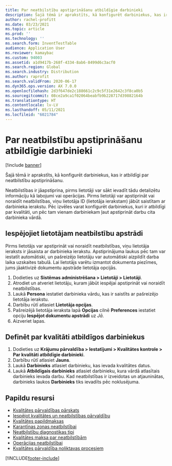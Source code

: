 ```yaml
---
title: Par neatbilstību apstiprināšanu atbildīgie darbinieki
description: Šajā tēmā ir aprakstīts, kā konfigurēt darbiniekus, kas ir atbildīgi par neatbilstību apstiprināšanu.
author: rachel-profitt
ms.date: 03/23/2021
ms.topic: article
ms.prod: ''
ms.technology: ''
ms.search.form: InventTestTable
audience: Application User
ms.reviewer: kamaybac
ms.custom: 94003
ms.assetid: a1d9417b-268f-4334-8ab6-8499d6c3acf0
ms.search.region: Global
ms.search.industry: Distribution
ms.author: raprofit
ms.search.validFrom: 2020-06-17
ms.dyn365.ops.version: AX 7.0.0
ms.openlocfilehash: 2d3f647de2c188661c2c9c5f31e2642c3f8ca0b5
ms.sourcegitcommit: 08ce2a9ca1f02064beabfb9b228717d39882164b
ms.translationtype: HT
ms.contentlocale: lv-LV
ms.lasthandoff: 05/11/2021
ms.locfileid: "6021784"
---
```

# <a name="workers-responsible-for-approving-nonconformances"></a>Par neatbilstību apstiprināšanu atbildīgie darbinieki

[!include [banner](../includes/banner.md)]

Šajā tēmā ir aprakstīts, kā konfigurēt darbiniekus, kas ir atbildīgi par neatbilstību apstiprināšanu.

Neatbilstības ir jāapstiprina, pirms lietotāji var sākt ievadīt tādu detalizētu informāciju kā labojumi vai operācijas. Pirms lietotāji var apstiprināt vai noraidīt neatbilstības, viņu lietotāja ID (lietotāja ierakstam) jābūt saistītam ar darbinieka ierakstu. Pēc izvēles varat konfigurēt darbiniekus, kuri ir atbildīgi par kvalitāti, un pēc tam vienam darbiniekam ļaut apstiprināt darbu cita darbinieka vārdā.

## <a name="enable-a-user-for-nonconformance-processing"></a>Iespējojiet lietotājam neatbilstību apstrādi

Pirms lietotājs var apstiprināt vai noraidīt neatbilstības, viņu lietotāja ieraksts ir jāsaista ar darbinieka ierakstu. Apstiprinājuma laukus pēc tam var iestatīt automātiski, un pašreizējo lietotāju var automātiski aizpildīt darba laika uzskaites tabulā. Lai lietotājs varētu izmantot dokumenta piezīmes, jums jāaktivizē dokumentu apstrāde lietotāja opcijās.

1. Dodieties uz **Sistēmas administrēšana \> Lietotāji \> Lietotāji**.
1. Atrodiet un atveriet lietotāju, kuram jābūt iespējai apstiprināt vai noraidīt neatbilstības.
1. Laukā **Persona** iestatiet darbinieka vārdu, kas ir saistīts ar pašreizējo lietotāja ierakstu.
1. Darbību rūtī atlasiet **Lietotāja opcijas**.
1. Pašreizējā lietotāja ieraksta lapā **Opcijas** cilnē **Preferences** iestatiet opciju **Iespējot dokumentu apstrādi** uz *Jā*.
1. Aizveriet lapas.

## <a name="define-workers-that-are-responsible-for-quality"></a>Definēt par kvalitāti atbildīgos darbiniekus

1. Dodieties uz **Krājumu pārvaldība \> Iestatījumi \> Kvalitātes kontrole \> Par kvalitāti atbildīgie darbinieki**.
2. Darbību rūtī atlasiet **Jauns**.
3. Laukā **Darbinieks** atlasiet darbinieku, kas ievada kvalitātes datus.
4. Laukā **Atbildīgais darbinieks** atlasiet darbinieku, kura vārdā atlasītais darbinieks ievada darbu. Kad neatbilstības ir izveidotas un atjauninātas, darbinieks laukos **Darbinieks** tiks ievadīts pēc noklusējuma.

## <a name="additional-resources"></a>Papildu resursi

- [Kvalitātes pārvaldības pārskats](quality-management-processes.md)
- [Iespējot kvalitātes un neatbilstības pārvaldību](enable-quality-management.md)
- [Kvalitātes papildmaksas](quality-charges.md)
- [Karantīnas zonas neatbilstībai](quality-quarantine-zones.md)
- [Neatbilstību diagnostikas tipi](quality-diagnostic-types.md)
- [Kvalitātes maksa par neatbilstībām](quality-charges.md)
- [Operācijas neatbilstībai](quality-operations.md)
- [Kvalitātes pārvaldība noliktavas procesiem](quality-management-for-warehouses-processes.md)

[!INCLUDE[footer-include](../../includes/footer-banner.md)]
